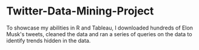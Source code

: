 # Twitter-Data-Mining-Project
To showcase my abilities in R and Tableau, I downloaded hundreds of Elon Musk's tweets, cleaned the data and ran a series of queries on the data to identify trends hidden in the data.
